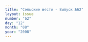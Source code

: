```yaml
---
title: "Сельские вести - Выпуск №62"
layout: issue
number: "62"
day: "12"
month: "08"
year: "2008"
---
```

